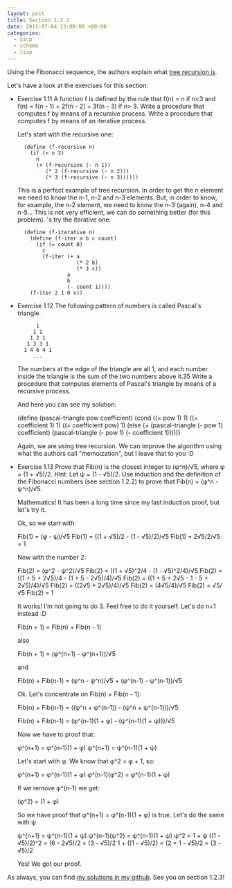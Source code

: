 ```yaml
---
layout: post
title: Section 1.2.2
date: 2011-07-04 13:00:00 +00:00
categories:
  - sicp
  - scheme
  - lisp
---
```

Using the Fibonacci sequence, the authors explain what [tree recursion is](http://mitpress.mit.edu/sicp/full-text/book/book-Z-H-11.html#%_sec_1.2.2).

Let's have a look at the exercises for this section:

- Exercise 1.11 A function f is defined by the rule that f(n) = n if n<3 and f(n) = f(n - 1) + 2f(n - 2) + 3f(n - 3) if n> 3. Write a procedure that computes f by means of a recursive process. Write a procedure that computes f by means of an iterative process.

  Let's start with the recursive one:

        (define (f-recursive n)
          (if (< n 3)
            n
            (+ (f-recursive (- n 1))
               (* 2 (f-recursive (- n 2)))
               (* 3 (f-recursive (- n 3))))))

  This is a perfect example of tree recursion. In order to get the n element we need to know the n-1, n-2 and n-3 elements. But, in order to know, for example, the n-2 element, we need to know the n-3 (again), n-4 and n-5... This is not very efficient, we can do something better (for this problem). 's try the iterative one:

        (define (f-iterative n)
          (define (f-iter a b c count)
            (if (= count 0)
              c
              (f-iter (+ a
                         (* 2 b)
                         (* 3 c))
                      a
                      b
                      (- count 1))))
          (f-iter 2 1 0 n))

- Exercise 1.12 The following pattern of numbers is called Pascal's triangle.

            1
           1 1
          1 2 1
         1 3 3 1
        1 4 6 4 1
           ...

  The numbers at the edge of the triangle are all 1, and each number inside the triangle is the sum of the two numbers above it.35 Write a procedure that computes elements of Pascal's triangle by means of a recursive process.

  And here you can see my solution:

  (define (pascal-triangle pow coefficient)
    (cond ((= pow 1) 1)
          ((= coefficient 1) 1)
          ((= coefficient pow) 1)
          (else (+ (pascal-triangle (- pow 1) coefficient)
                   (pascal-triangle (- pow 1) (- coefficient 1))))))

  Again, we are using tree recursion. We can improve the algorithm using what the authors call "memoization", but I leave that to you :D

- Exercise 1.13 Prove that Fib(n) is the closest integer to (&phi;^n)/&radic;5, where &phi;  = (1 + &radic;5)/2. Hint: Let &psi; = (1 - &radic;5)/2. Use induction and the definition of the Fibonacci numbers (see section 1.2.2) to prove that Fib(n) = (&phi;^n - &psi;^n)/&radic;5.

  Mathematics! It has been a long time since my last induction proof, but let's try it.

  Ok, so we start with:

  Fib(1) = (&phi; - &psi;)/&radic;5
  Fib(1) = ((1 + &radic;5)/2 - (1 - &radic;5)/2)/&radic;5
  Fib(1) = 2&radic;5/2/&radic;5 = 1

  Now with the number 2:

  Fib(2) = (&phi;^2 - &psi;^2)/&radic;5
  Fib(2) = ((1 + &radic;5)^2/4 - (1 - &radic;5)^2/4)/&radic;5
  Fib(2) = ((1 + 5 + 2&radic;5)/4 - (1 + 5 - 2&radic;5)/4)/&radic;5
  Fib(2) = ((1 + 5 + 2&radic;5 - 1 - 5 + 2&radic;5)/4)/&radic;5
  Fib(2) = ((2&radic;5 + 2&radic;5)/4)/&radic;5
  Fib(2) = (4&radic;5/4)/&radic;5
  Fib(2) = &radic;5/&radic;5
  Fib(2) = 1

  It works! I'm not going to do 3. Feel free to do it yourself. Let's do n+1 instead :D

  Fib(n + 1) = Fib(n) + Fib(n - 1)

  also

  Fib(n + 1) = (&phi;^(n+1) - &psi;^(n+1))/&radic;5

  and

  Fib(n) + Fib(n-1) = (&phi;^n - &psi;^n)/&radic;5  +
                      (&phi;^(n-1) - &psi;^(n-1))/&radic;5

  Ok. Let's concentrate on Fib(n) + Fib(n - 1):


  Fib(n) + Fib(n-1) = ((&phi;^n + &phi;^(n-1)) -
                      (&psi;^n + &psi;^(n-1)))/&radic;5

  Fib(n) + Fib(n-1) = (&phi;^(n-1)(1 + &phi;) -
                      (&psi;^(n-1)(1 + &psi;)))/&radic;5

  Now we have to proof that:

  &phi;^(n+1) = &phi;^(n-1)(1 + &phi;)
  &psi;^(n+1) = &psi;^(n-1)(1 + &psi;)

  Let's start with &phi;. We know that &phi;^2 = &phi; + 1, so:

  &phi;^(n+1) = &phi;^(n-1)(1 + &phi;)
  &phi;^(n-1)(&phi;^2) = &phi;^(n-1)(1 + &phi;)

  If we remove &phi;^(n-1) we get:

  (&phi;^2) = (1 + &phi;)

  So we have proof that &phi;^(n+1) = &phi;^(n-1)(1 + &phi;) is true. Let's do the same with &psi;


  &psi;^(n+1) = &psi;^(n-1)(1 + &psi;)
  &psi;^(n-1)(&psi;^2) = &psi;^(n-1)(1 + &psi;)
  &psi;^2 = 1 + &psi;
  ((1 - &radic;5)/2)^2 = (6 - 2&radic;5)/2 = (3 - &radic;5)/2
  1 + ((1 - &radic;5)/2) = (2 + 1 - &radic;5)/2
                                = (3 - &radic;5)/2

  Yes! We got our proof.

As always, you can find [my solutions in my github](https://github.com/plagelao/SICP/tree/master/exercises/chapter-1).
See you on section 1.2.3!
